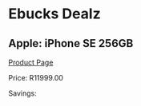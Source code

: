 
# Ebucks Dealz
## Apple: iPhone SE 256GB
[Product Page](https://www.ebucks.com/web/shop/productSelected.do?prodId=1090065490&catId=1063066322)

Price: R11999.00

Savings: 


	